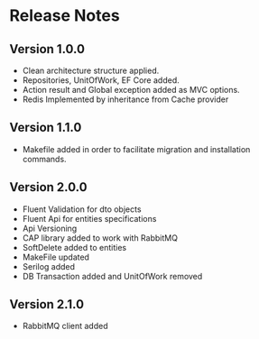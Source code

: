 # Release Notes

## Version 1.0.0

- Clean architecture structure applied.
- Repositories, UnitOfWork, EF Core added.
- Action result and Global exception added as MVC options.
- Redis Implemented by inheritance from Cache provider  

## Version 1.1.0

- Makefile added in order to facilitate migration and installation commands.

## Version 2.0.0

- Fluent Validation for dto objects
- Fluent Api for entities specifications
- Api Versioning
- CAP library added to work with RabbitMQ
- SoftDelete added to entities
- MakeFile updated
- Serilog added
- DB Transaction added and UnitOfWork removed

## Version 2.1.0

- RabbitMQ client added
